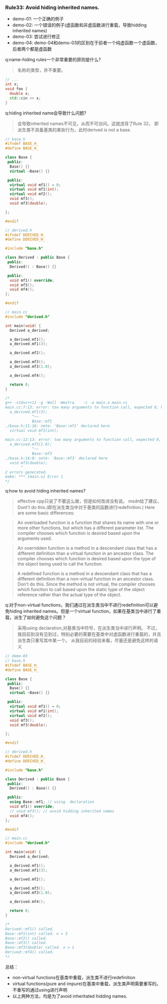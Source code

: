 ### Rule33: Avoid hiding inherited names.

- demo-01: 一个正确的例子
- demo-02: 一个错误的例子(虚函数和非虚函数进行重载，导致hidding inherited names)
- demo-03: 尝试进行修正
- demo-04: demo-04和demo-03的区别在于前者一个纯虚函数一个虚函数，后者两个都是虚函数

q:name-hiding rules一个非常重要的原则是什么?
>名称的类型，并不重要。

```cpp
// ...
int x;
void foo {
  double x;
  std::cin >> x;
}
```

q:hiding inherited name会导致什么问题?
>会导致inherited names不可见，从而不可访问。这就违背了Rule 32，
即派生类不具备基类的某些行为，此时derived is not a base.

```cpp
// base.h
#ifndef BASE_H_
#define BASE_H_

class Base {
 public:
  Base() {}
  virtual ~Base() {}

 public:
  virtual void mf1() = 0;
  virtual void mf1(int);
  virtual void mf2();
  void mf3();
  void mf3(double);

};

#endif

// derived.h
#ifndef DERIVED_H_
#define DERIVED_H_

#include "base.h"

class Derived : public Base {
 public:
  Derived() : Base() {}

 public:
  void mf1() override;
  void mf3();
  void mf4();
};

#endif

// main.cc
#include "derived.h"

int main(void) {
  Derived a_derived;

  a_derived.mf1();
  a_derived.mf1(3);

  a_derived.mf2();

  a_derived.mf3();
  a_derived.mf3(1.0);

  a_derived.mf4();

  return 0;
}

/*
g++ -std=c++11 -g -Wall -Wextra    -c -o main.o main.cc
main.cc:7:13: error: too many arguments to function call, expected 0, have 1; did you mean 'Base::mf1'?
  a_derived.mf1(3);
            ^~~
            Base::mf1
./base.h:11:16: note: 'Base::mf1' declared here
  virtual void mf1(int);
               ^
main.cc:12:13: error: too many arguments to function call, expected 0, have 1; did you mean 'Base::mf3'?
  a_derived.mf3(1.0);
            ^~~
            Base::mf3
./base.h:14:8: note: 'Base::mf3' declared here
  void mf3(double);
       ^
2 errors generated.
make: *** [main.o] Error 1
*/
```

q:how to avoid hiding inherited names?
>effective cpp只说了不要这么做，但是如何改进没有说。
msdn给了建议，Dont't do this.(即在派生类当中对于基类的函数进行redefinition.)
>Here are some basic differences:

>An overloaded function is a function that shares its name with one or more other functions, but which has a different parameter list. The compiler chooses which function is desired based upon the arguments used.

>An overridden function is a method in a descendant class that has a different definition than a virtual function in an ancestor class. The compiler chooses which function is desired based upon the type of the object being used to call the function.

>A redefined function is a method in a descendant class that has a different definition than a non-virtual function in an ancestor class. Don't do this. Since the method is not virtual, the compiler chooses which function to call based upon the static type of the object reference rather than the actual type of the object.

q:对于non-virtual functions，我们通过在派生类当中不进行redefinition可以避免hiding inherited names。但是一个virtual function，如果在基类当中进行了重载，派生了如何避免这个问题？
>采用using declaration,对基类当中符号，在派生类当中进行声明。
不过，我目前到没有见到过，特别必要的需要在基类中对虚函数进行重载的，并且派生类只重写其中某一个。
从我目前的经验来看，尽量还是避免这样的语义

```cpp
// demo-03
// base.h
#ifndef BASE_H_
#define BASE_H_

class Base {
 public:
  Base() {}
  virtual ~Base() {}

 public:
  virtual void mf1() = 0;
  virtual void mf1(int);
  virtual void mf2();
  void mf3();
  void mf3(double);

};

#endif

// derived.h
#ifndef DERIVED_H_
#define DERIVED_H_

#include "base.h"

class Derived : public Base {
 public:
  Derived() : Base() {}

 public:
  using Base::mf1; // using  declaration
  void mf1() override;
  // void mf3(); // avoid hidding inherited names
  void mf4();
};

#endif

// main.cc
#include "derived.h"

int main(void) {
  Derived a_derived;

  a_derived.mf1();
  a_derived.mf1(3);

  a_derived.mf2();

  a_derived.mf3();
  a_derived.mf3(1.0);

  a_derived.mf4();

  return 0;
}

/*
Derived::mf1() called.
Base::mf1(int) called. x = 3
Base::mf2() called.
Base::mf3() called.
Base::mf3(double) called. x = 1
Derived::mf4() called.
*/
```

总结：
- non-virtual functions在基类中重载，派生类不进行redefinition
- virtual functions(pure and impure)在基类中重载，派生类声明需要重写的。不重写的通过using进行声明
- 以上两种方法，均是为了avoid inheritated hidding names.